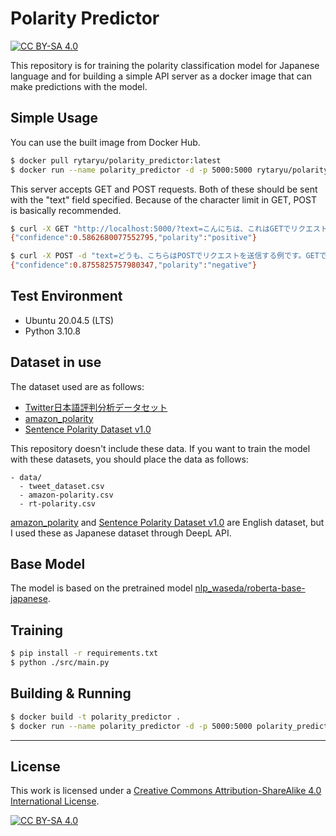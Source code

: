 # Polarity Predictor
[![CC BY-SA 4.0][cc-by-sa-shield]][cc-by-sa]

This repository is for training the polarity classification model for Japanese language and for building a simple API server as a docker image that can make predictions with the model.

## Simple Usage
You can use the built image from Docker Hub.

```sh
$ docker pull rytaryu/polarity_predictor:latest
$ docker run --name polarity_predictor -d -p 5000:5000 rytaryu/polarity_predictor:latest
```

This server accepts GET and POST requests.  Both of these should be sent with the "text" field specified.
Because of the character limit in GET, POST is basically recommended.

```sh
$ curl -X GET "http://localhost:5000/?text=こんにちは、これはGETでリクエストを送信する例です。textとして渡された文字列に対して極性判定を行なった結果を返します。"
{"confidence":0.5862680077552795,"polarity":"positive"}

$ curl -X POST -d "text=どうも、こちらはPOSTでリクエストを送信する例です。GETでは送信出来る文字数に制限があるため、基本的にはPOSTでの利用をおすすめします。" "http://localhost:5000/"
{"confidence":0.8755825757980347,"polarity":"negative"}
```

## Test Environment
- Ubuntu 20.04.5 (LTS)
- Python 3.10.8

## Dataset in use
The dataset used are as follows:

- [Twitter日本語評判分析データセット](https://www.db.info.gifu-u.ac.jp/sentiment_analysis/)
- [amazon_polarity](https://huggingface.co/datasets/amazon_polarity)
- [Sentence Polarity Dataset v1.0](https://www.kaggle.com/datasets/nltkdata/sentence-polarity)

This repository doesn't include these data.
If you want to train the model with these datasets, you should place the data as follows:

```
- data/
  - tweet_dataset.csv
  - amazon-polarity.csv
  - rt-polarity.csv
```

[amazon_polarity](https://huggingface.co/datasets/amazon_polarity) and [Sentence Polarity Dataset v1.0](https://www.kaggle.com/datasets/nltkdata/sentence-polarity) are English dataset, but I used these as Japanese dataset through DeepL API.

## Base Model
The model is based on the pretrained model [nlp_waseda/roberta-base-japanese](https://huggingface.co/nlp-waseda/roberta-base-japanese).

## Training
```sh
$ pip install -r requirements.txt
$ python ./src/main.py
```

## Building & Running
```sh
$ docker build -t polarity_predictor .
$ docker run --name polarity_predictor -d -p 5000:5000 polarity_predictor
```

---
## License
This work is licensed under a
[Creative Commons Attribution-ShareAlike 4.0 International License][cc-by-sa].

[![CC BY-SA 4.0][cc-by-sa-image]][cc-by-sa]

[cc-by-sa]: http://creativecommons.org/licenses/by-sa/4.0/
[cc-by-sa-image]: https://licensebuttons.net/l/by-sa/4.0/88x31.png
[cc-by-sa-shield]: https://img.shields.io/badge/License-CC%20BY--SA%204.0-lightgrey.svg